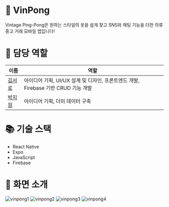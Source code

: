 # 🧤 VinPong
Vintage Ping-Pong은 원하는 스타일의 옷을 쉽게 찾고 SNS와 채팅 기능을 더한 의류 중고 거래 모바일 앱입니다!

# 👥 담당 역할
|이름|역할|
|--|--|
|[김서로](https://github.com/okxooxoo)|아이디어 기획, UI/UX 설계 및 디자인, 프론트엔드 개발, Firebase 기반 CRUD 기능 개발|
|[박지원](https://github.com/okxooxoo)|아이디어 기획, 더미 데이터 구축|

# 📚 기술 스택
- React Native
- Expo
- JavaScript
- Firebase

# 📱 화면 소개
![vinpong1](https://github.com/user-attachments/assets/965eecb8-3980-4aaa-968c-068c30aa552c)
![vinpong2](https://github.com/user-attachments/assets/023e4c63-f68b-4c0f-940f-8ab5baf43dc4)
![vinpong3](https://github.com/user-attachments/assets/aa431443-d84d-48e8-bf62-72cb2258f817)
![vinpong4](https://github.com/user-attachments/assets/35e50106-f2cd-4fb4-8afa-cd1d7f31f566)
